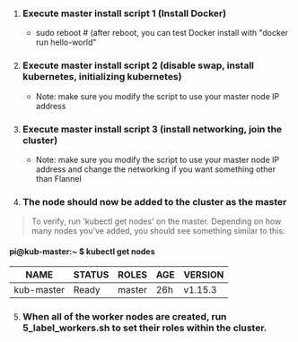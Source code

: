 1. ### Execute master install script 1 (Install Docker)
    * sudo reboot # (after reboot, you can test Docker install with "docker run hello-world"
 
2. ### Execute master install script 2 (disable swap, install kubernetes, initializing kubernetes)
    * Note: make sure you modify the script to use your master node IP address
  
3. ### Execute master install script 3 (install networking, join the cluster)
    * Note: make sure you modify the script to use your master node IP address and change the networking if you want something other than Flannel

4. ### The node should now be added to the cluster as the master
> To verify, run 'kubectl get nodes' on the master.  Depending on how many nodes you've added, you should see something similar to this:
#### pi@kub-master:~ $ kubectl get nodes
| NAME       | STATUS | ROLES  | AGE | VERSION |
| ---------- | ------ | ------ | --- | ------- |
| kub-master | Ready  | master | 26h | v1.15.3 |

5. ### When all of the worker nodes are created, run 5_label_workers.sh to set their roles within the cluster.
